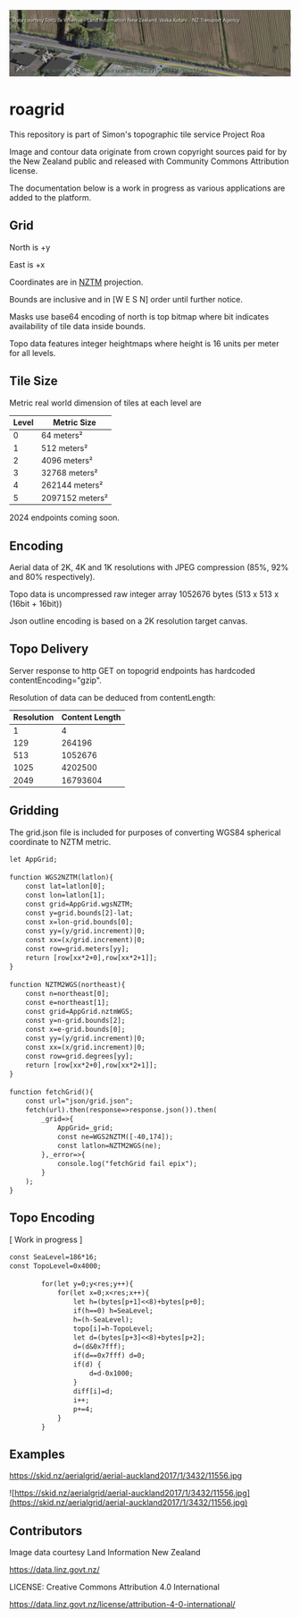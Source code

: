 ![airport road](farmsim.png)

# roagrid
This repository is part of Simon's topographic tile service Project Roa

Image and contour data originate from crown copyright sources paid for by the New Zealand public and released with Community Commons Attribution license.

The documentation below is a work in progress as various applications are added to the platform.

## Grid

North is +y

East is +x

Coordinates are in [NZTM](https://www.linz.govt.nz/guidance/geodetic-system/coordinate-systems-used-new-zealand/projections/new-zealand-transverse-mercator-2000-nztm2000) projection.

Bounds are inclusive and in [W E S N] order until further notice.

Masks use base64 encoding of north is top bitmap where bit indicates availability of tile data inside bounds.

Topo data features integer heightmaps where height is 16 units per meter for all levels.

## Tile Size

Metric real world dimension of tiles at each level are

Level | Metric Size
------| ---------
0 | 64 meters²
1 | 512 meters²
2 | 4096 meters²
3 | 32768 meters²
4 | 262144 meters²
5 | 2097152 meters²

2024 endpoints coming soon.

## Encoding

Aerial data of 2K, 4K and 1K resolutions with JPEG compression (85%, 92% and 80% respectively).

Topo data is uncompressed raw integer array 1052676 bytes (513 x 513 x (16bit + 16bit)) 

Json outline encoding is based on a 2K resolution target canvas.

## Topo Delivery

Server response to http GET on topogrid endpoints has hardcoded contentEncoding="gzip".

Resolution of data can be deduced from contentLength:

Resolution | Content Length
-----------| --------------
1 | 4
129 | 264196
513 | 1052676 
1025 | 4202500
2049 | 16793604

## Gridding

The grid.json file is included for purposes of converting WGS84 spherical coordinate to NZTM metric.

```
let AppGrid;

function WGS2NZTM(latlon){
	const lat=latlon[0];
	const lon=latlon[1];
	const grid=AppGrid.wgsNZTM;
	const y=grid.bounds[2]-lat;
	const x=lon-grid.bounds[0];
	const yy=(y/grid.increment)|0;
	const xx=(x/grid.increment)|0;
	const row=grid.meters[yy];
	return [row[xx*2+0],row[xx*2+1]];
}

function NZTM2WGS(northeast){
	const n=northeast[0];
	const e=northeast[1];
	const grid=AppGrid.nztmWGS;
	const y=n-grid.bounds[2];
	const x=e-grid.bounds[0];
	const yy=(y/grid.increment)|0;
	const xx=(x/grid.increment)|0;
	const row=grid.degrees[yy];
	return [row[xx*2+0],row[xx*2+1]];
}

function fetchGrid(){
	const url="json/grid.json";
	fetch(url).then(response=>response.json()).then(
		_grid=>{
			AppGrid=_grid;		
			const ne=WGS2NZTM([-40,174]);
			const latlon=NZTM2WGS(ne);
		},_error=>{
			console.log("fetchGrid fail epix");
		}
	);
}

```

## Topo Encoding

[ Work in progress ] 

```
const SeaLevel=186*16;
const TopoLevel=0x4000;

		for(let y=0;y<res;y++){
			for(let x=0;x<res;x++){
				let h=(bytes[p+1]<<8)+bytes[p+0];
				if(h==0) h=SeaLevel;
				h=(h-SeaLevel);	
				topo[i]=h-TopoLevel;
				let d=(bytes[p+3]<<8)+bytes[p+2];
				d=(d&0x7fff);
				if(d==0x7fff) d=0;
				if(d) {
					d=d-0x1000;
				}
				diff[i]=d;
				i++;
				p+=4;
			}
		}
```

## Examples

https://skid.nz/aerialgrid/aerial-auckland2017/1/3432/11556.jpg

![https://skid.nz/aerialgrid/aerial-auckland2017/1/3432/11556.jpg](https://skid.nz/aerialgrid/aerial-auckland2017/1/3432/11556.jpg)


## Contributors

Image data courtesy Land Information New Zealand

https://data.linz.govt.nz/

LICENSE: Creative Commons Attribution 4.0 International

https://data.linz.govt.nz/license/attribution-4-0-international/
